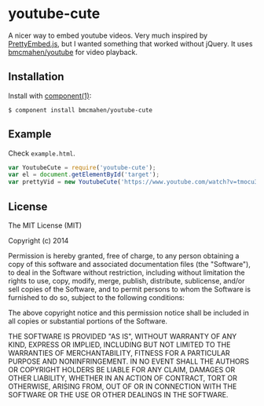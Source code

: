 
# youtube-cute

  A nicer way to embed youtube videos. Very much inspired by [PrettyEmbed.js](https://github.com/mike-zarandona/PrettyEmbed.js), but I
wanted something that worked without jQuery. It uses [bmcmahen/youtube](https://github.com/bmcmahen/youtube) for video playback.

## Installation

  Install with [component(1)](http://component.io):

    $ component install bmcmahen/youtube-cute

## Example

Check `example.html`. 

```javascript
var YoutubeCute = require('youtube-cute');
var el = document.getElementById('target');
var prettyVid = new YoutubeCute('https://www.youtube.com/watch?v=tmocu3lmxr8', target);
```


## License

  The MIT License (MIT)

  Copyright (c) 2014 <copyright holders>

  Permission is hereby granted, free of charge, to any person obtaining a copy
  of this software and associated documentation files (the "Software"), to deal
  in the Software without restriction, including without limitation the rights
  to use, copy, modify, merge, publish, distribute, sublicense, and/or sell
  copies of the Software, and to permit persons to whom the Software is
  furnished to do so, subject to the following conditions:

  The above copyright notice and this permission notice shall be included in
  all copies or substantial portions of the Software.

  THE SOFTWARE IS PROVIDED "AS IS", WITHOUT WARRANTY OF ANY KIND, EXPRESS OR
  IMPLIED, INCLUDING BUT NOT LIMITED TO THE WARRANTIES OF MERCHANTABILITY,
  FITNESS FOR A PARTICULAR PURPOSE AND NONINFRINGEMENT. IN NO EVENT SHALL THE
  AUTHORS OR COPYRIGHT HOLDERS BE LIABLE FOR ANY CLAIM, DAMAGES OR OTHER
  LIABILITY, WHETHER IN AN ACTION OF CONTRACT, TORT OR OTHERWISE, ARISING FROM,
  OUT OF OR IN CONNECTION WITH THE SOFTWARE OR THE USE OR OTHER DEALINGS IN
  THE SOFTWARE.